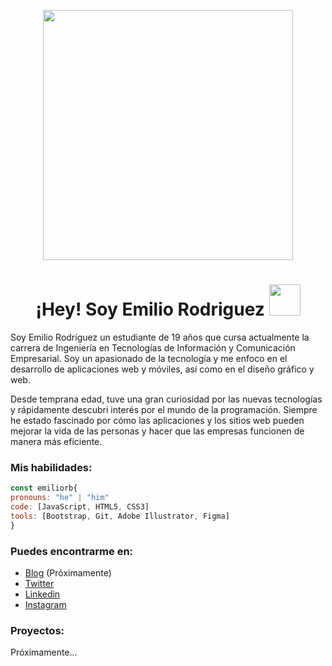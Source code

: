 <p align="center" width="300">
   <img align="center" width="400" src="https://user-images.githubusercontent.com/131729985/234176548-3c2b3012-38a7-4c6a-9c49-c1fa5cf78849.png" />
   <h1 align="center"> ¡Hey! Soy Emilio Rodriguez <img src="[https://media.giphy.com/media/mGcNjsfWAjY5AEZNw6/giphy.gif](https://media2.giphy.com/media/icUEIrjnUuFCWDxFpU/giphy.gif?cid=ecf05e475ayl58v8bvmkl99il6l1zfyr3gx5bk39o6ppgbjo&rid=giphy.gif&ct=g)" width="50"></h1>

</em></p>

Soy Emilio Rodríguez un estudiante de 19 años que cursa actualmente la carrera de Ingeniería en Tecnologías de Información y Comunicación Empresarial. Soy un apasionado de la tecnología y me enfoco en el desarrollo de aplicaciones web y móviles, así como en el diseño gráfico y web.

Desde temprana edad, tuve una gran curiosidad por las nuevas tecnologías y rápidamente descubri interés por el mundo de la programación. Siempre he estado fascinado por cómo las aplicaciones y los sitios web pueden mejorar la vida de las personas y hacer que las empresas funcionen de manera más eficiente.

### Mis habilidades:
```js
const emiliorb{
pronouns: "he" | "him"
code: [JavaScript, HTML5, CSS3]
tools: [Bootstrap, Git, Adobe Illustrator, Figma]
}

```
### Puedes encontrarme en:
- [Blog](#) (Próximamente)
- [Twitter](https://twitter.com/Emiliorb04)
- [Linkedin](https://www.linkedin.com/in/emilio-rodriguez-brice%C3%B1o-850a6a26a?lipi=urn%3Ali%3Apage%3Ad_flagship3_profile_view_base_contact_details%3BfyXmrC6PTs2trLitVwIs5A%3D%3D)
- [Instagram](https://www.instagram.com/_emiliorb/)

### Proyectos:
Próximamente...
